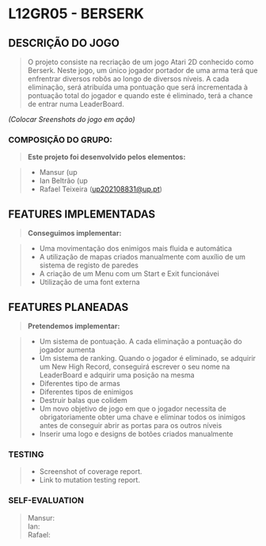 # L12GR05 - BERSERK

## **DESCRIÇÃO DO JOGO**
> O projeto consiste na recriação de um jogo Atari 2D conhecido como Berserk. Neste jogo, um único jogador portador de uma arma terá que enfrentrar diversos robôs ao longo de diversos níveis.
> A cada eliminação, será atribuída uma pontuação que será incrementada à pontuação total do jogador e quando este é eliminado, terá a chance de entrar numa LeaderBoard.

_(Colocar Sreenshots do jogo em ação)_
### COMPOSIÇÃO DO GRUPO:
> **Este projeto foi desenvolvido pelos elementos:**

> - Mansur (up
> - Ian Beltrão (up
> - Rafael Teixeira (up202108831@up.pt)

## **FEATURES IMPLEMENTADAS**
> **Conseguimos implementar:**

> - Uma movimentação dos enimigos mais fluida e automática
> - A utilização de mapas criados manualmente com auxílio de um sistema de registo de paredes
> - A criação de um Menu com um Start e Exit funcionávei
> - Utilização de uma font externa

## **FEATURES PLANEADAS**
> **Pretendemos implementar:**

> - Um sistema de pontuação. A cada eliminação a pontuação do jogador aumenta
> - Um sistema de ranking. Quando o jogador é eliminado, se adquirir um New High Record, conseguirá escrever o seu nome na LeaderBoard e adquirir uma posição na mesma
> - Diferentes tipo de armas
> - Diferentes tipos de enimigos
> - Destruir balas que colidem
> - Um novo objetivo de jogo em que o jogador necessita de obrigatoriamente obter uma chave e eliminar todos os inimigos antes de conseguir abrir as portas para os outros níveis
> - Inserir uma logo e designs de botões criados manualmente

### TESTING
> - Screenshot of coverage report.
> - Link to mutation testing report.

### SELF-EVALUATION

> Mansur: </br>
> Ian: </br>
> Rafael: </br>
